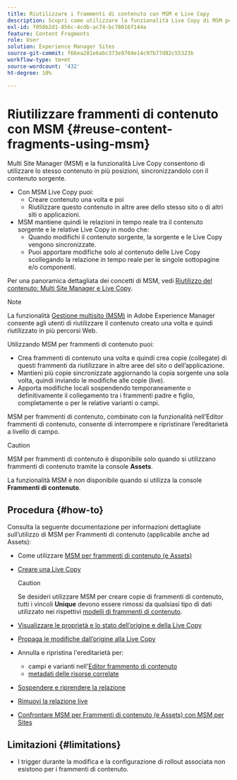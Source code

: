 ```yaml
---
title: Riutilizzare i frammenti di contenuto con MSM e Live Copy
description: Scopri come utilizzare la funzionalità Live Copy di MSM per utilizzare lo stesso contenuto di frammenti di contenuto, o simile, in più posizioni, durante la sincronizzazione con il contenuto sorgente.
exl-id: f050b2d1-856c-4cdb-ac74-bc78016f144a
feature: Content Fragments
role: User
solution: Experience Manager Sites
source-git-commit: f66ea281e6abc373e9704e14c97b77d82c55323b
workflow-type: tm+mt
source-wordcount: '432'
ht-degree: 10%

---
```


# Riutilizzare frammenti di contenuto con MSM {#reuse-content-fragments-using-msm}

Multi Site Manager (MSM) e la funzionalità Live Copy consentono di utilizzare lo stesso contenuto in più posizioni, sincronizzandolo con il contenuto sorgente.

* Con MSM Live Copy puoi:
   * Creare contenuto una volta e poi
   * Riutilizzare questo contenuto in altre aree dello stesso sito o di altri siti o applicazioni.
* MSM mantiene quindi le relazioni in tempo reale tra il contenuto sorgente e le relative Live Copy in modo che:
   * Quando modifichi il contenuto sorgente, la sorgente e le Live Copy vengono sincronizzate.
   * Puoi apportare modifiche solo al contenuto delle Live Copy scollegando la relazione in tempo reale per le singole sottopagine e/o componenti.

Per una panoramica dettagliata dei concetti di MSM, vedi [Riutilizzo del contenuto: Multi Site Manager e Live Copy](/help/sites-cloud/administering/msm/overview.md).

>[!NOTE]
>
>La funzionalità [Gestione multisito (MSM)](/help/sites-cloud/administering/msm/overview.md) in Adobe Experience Manager consente agli utenti di riutilizzare il contenuto creato una volta e quindi riutilizzato in più percorsi Web.

Utilizzando MSM per frammenti di contenuto puoi:

* Crea frammenti di contenuto una volta e quindi crea copie (collegate) di questi frammenti da riutilizzare in altre aree del sito o dell’applicazione.
* Mantieni più copie sincronizzate aggiornando la copia sorgente una sola volta, quindi inviando le modifiche alle copie (live).
* Apporta modifiche locali sospendendo temporaneamente o definitivamente il collegamento tra i frammenti padre e figlio, completamente o per le relative varianti o campi.

MSM per frammenti di contenuto, combinato con la funzionalità nell’Editor frammenti di contenuto, consente di interrompere e ripristinare l’ereditarietà a livello di campo.

>[!CAUTION]
>
>MSM per frammenti di contenuto è disponibile solo quando si utilizzano frammenti di contenuto tramite la console **Assets**.
>
>La funzionalità MSM è *non* disponibile quando si utilizza la console **Frammenti di contenuto**.

## Procedura {#how-to}

Consulta la seguente documentazione per informazioni dettagliate sull’utilizzo di MSM per Frammenti di contenuto (applicabile anche ad Assets):

* Come utilizzare [MSM per frammenti di contenuto (e Assets)](/help/assets/reuse-assets-using-msm.md)

* [Creare una Live Copy](/help/assets/reuse-assets-using-msm.md)

  >[!CAUTION]
  >
  >Se desideri utilizzare MSM per creare copie di frammenti di contenuto, tutti i vincoli **Unique** devono essere rimossi da qualsiasi tipo di dati utilizzato nei rispettivi [modelli di frammenti di contenuto](/help/assets/content-fragments/content-fragments-models.md).

* [Visualizzare le proprietà e lo stato dell’origine e della Live Copy](/help/assets/reuse-assets-using-msm.md#properties)
* [Propaga le modifiche dall’origine alla Live Copy](/help/assets/reuse-assets-using-msm.md#rollout-sync)
* Annulla e ripristina l&#39;ereditarietà per:
   * campi e varianti nell&#39;[Editor frammento di contenuto](/help/assets/content-fragments/content-fragments-variations.md#inheritance)
   * [metadati delle risorse correlate](/help/assets/content-fragments/content-fragments-variations.md#canceling-reenabling-inheritance-individual-items)
* [Sospendere e riprendere la relazione](/help/assets/reuse-assets-using-msm.md#suspend-resume)
* [Rimuovi la relazione live](/help/assets/reuse-assets-using-msm.md#detach)
* [Confrontare MSM per Frammenti di contenuto (e Assets) con MSM per Sites](/help/assets/reuse-assets-using-msm.md#comparison)

## Limitazioni {#limitations}

* I trigger durante la modifica e la configurazione di rollout associata non esistono per i frammenti di contenuto.
